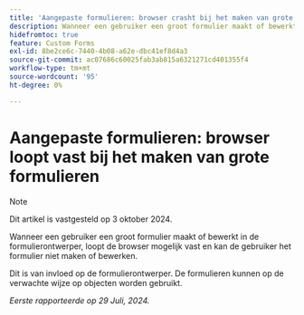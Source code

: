 ```yaml
---
title: 'Aangepaste formulieren: browser crasht bij het maken van grote formulieren'
description: Wanneer een gebruiker een groot formulier maakt of bewerkt in de formulierontwerper, loopt de browser mogelijk vast en kan de gebruiker het formulier niet maken of bewerken.
hidefromtoc: true
feature: Custom Forms
exl-id: 8be2ce6c-7440-4b08-a62e-dbc41ef8d4a3
source-git-commit: ac07686c60025fab3ab815a6321271cd401355f4
workflow-type: tm+mt
source-wordcount: '95'
ht-degree: 0%

---
```


# Aangepaste formulieren: browser loopt vast bij het maken van grote formulieren

>[!NOTE]
>
>Dit artikel is vastgesteld op 3 oktober 2024.

Wanneer een gebruiker een groot formulier maakt of bewerkt in de formulierontwerper, loopt de browser mogelijk vast en kan de gebruiker het formulier niet maken of bewerken.

Dit is van invloed op de formulierontwerper. De formulieren kunnen op de verwachte wijze op objecten worden gebruikt.

_Eerste rapporteerde op 29 Juli, 2024._
